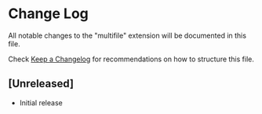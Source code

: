 # Change Log

All notable changes to the "multifile" extension will be documented in this file.

Check [Keep a Changelog](http://keepachangelog.com/) for recommendations on how to structure this file.

## [Unreleased]

- Initial release